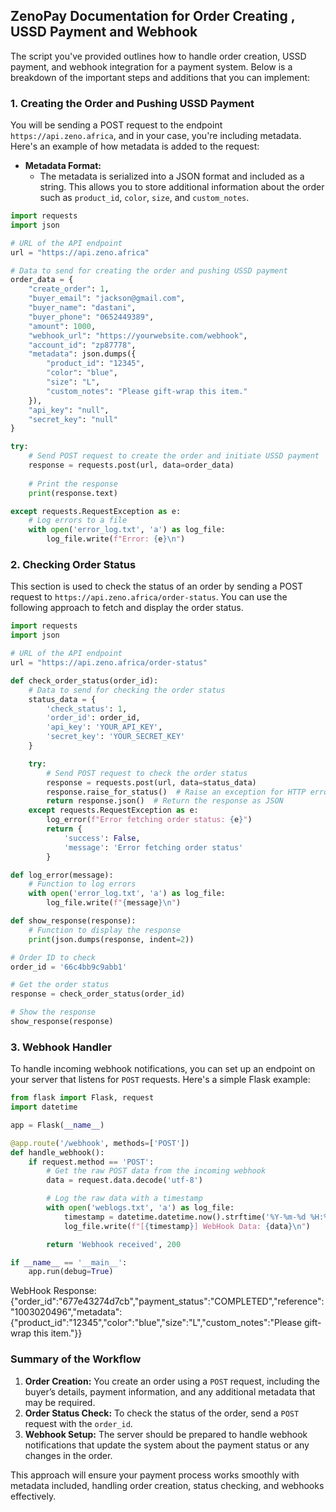 
## ZenoPay Documentation for Order Creating , USSD Payment and Webhook

The script you've provided outlines how to handle order creation, USSD payment, and webhook integration for a payment system. Below is a breakdown of the important steps and additions that you can implement:

### 1. **Creating the Order and Pushing USSD Payment**

You will be sending a POST request to the endpoint `https://api.zeno.africa`, and in your case, you're including metadata. Here's an example of how metadata is added to the request:

- **Metadata Format:** 
  - The metadata is serialized into a JSON format and included as a string. This allows you to store additional information about the order such as `product_id`, `color`, `size`, and `custom_notes`.

```python
import requests
import json

# URL of the API endpoint
url = "https://api.zeno.africa"

# Data to send for creating the order and pushing USSD payment
order_data = {
    "create_order": 1,
    "buyer_email": "jackson@gmail.com",
    "buyer_name": "dastani",
    "buyer_phone": "0652449389",
    "amount": 1000,
    "webhook_url": "https://yourwebsite.com/webhook",
    "account_id": "zp87778",
    "metadata": json.dumps({
        "product_id": "12345",
        "color": "blue",
        "size": "L",
        "custom_notes": "Please gift-wrap this item."
    }),
    "api_key": "null",
    "secret_key": "null"
}

try:
    # Send POST request to create the order and initiate USSD payment
    response = requests.post(url, data=order_data)
    
    # Print the response
    print(response.text)

except requests.RequestException as e:
    # Log errors to a file
    with open('error_log.txt', 'a') as log_file:
        log_file.write(f"Error: {e}\n")
```

### 2. **Checking Order Status**

This section is used to check the status of an order by sending a POST request to `https://api.zeno.africa/order-status`. You can use the following approach to fetch and display the order status.

```python
import requests
import json

# URL of the API endpoint
url = "https://api.zeno.africa/order-status"

def check_order_status(order_id):
    # Data to send for checking the order status
    status_data = {
        'check_status': 1,
        'order_id': order_id,
        'api_key': 'YOUR_API_KEY',
        'secret_key': 'YOUR_SECRET_KEY'
    }

    try:
        # Send POST request to check the order status
        response = requests.post(url, data=status_data)
        response.raise_for_status()  # Raise an exception for HTTP errors
        return response.json()  # Return the response as JSON
    except requests.RequestException as e:
        log_error(f"Error fetching order status: {e}")
        return {
            'success': False,
            'message': 'Error fetching order status'
        }

def log_error(message):
    # Function to log errors
    with open('error_log.txt', 'a') as log_file:
        log_file.write(f"{message}\n")

def show_response(response):
    # Function to display the response
    print(json.dumps(response, indent=2))

# Order ID to check
order_id = '66c4bb9c9abb1'

# Get the order status
response = check_order_status(order_id)

# Show the response
show_response(response)
```

### 3. **Webhook Handler**

To handle incoming webhook notifications, you can set up an endpoint on your server that listens for `POST` requests. Here's a simple Flask example:

```python
from flask import Flask, request
import datetime

app = Flask(__name__)

@app.route('/webhook', methods=['POST'])
def handle_webhook():
    if request.method == 'POST':
        # Get the raw POST data from the incoming webhook
        data = request.data.decode('utf-8')

        # Log the raw data with a timestamp
        with open('weblogs.txt', 'a') as log_file:
            timestamp = datetime.datetime.now().strftime('%Y-%m-%d %H:%M:%S')
            log_file.write(f"[{timestamp}] WebHook Data: {data}\n")

        return 'Webhook received', 200

if __name__ == '__main__':
    app.run(debug=True)
```


WebHook Response: {"order_id":"677e43274d7cb","payment_status":"COMPLETED","reference":"1003020496","metadata":{"product_id":"12345","color":"blue","size":"L","custom_notes":"Please gift-wrap this item."}}


### **Summary of the Workflow**
1. **Order Creation:** You create an order using a `POST` request, including the buyer’s details, payment information, and any additional metadata that may be required.
2. **Order Status Check:** To check the status of the order, send a `POST` request with the `order_id`.
3. **Webhook Setup:** The server should be prepared to handle webhook notifications that update the system about the payment status or any changes in the order.

This approach will ensure your payment process works smoothly with metadata included, handling order creation, status checking, and webhooks effectively.
